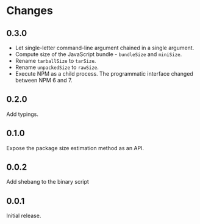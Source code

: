 # Changes

## 0.3.0

* Let single-letter command-line argument chained in a single argument.
* Compute size of the JavaScript bundle - `bundleSize` and `miniSize`.
* Rename `tarballSize` to `tarSize`.
* Rename `unpackedSize` to `rawSize`.
* Execute NPM as a child process. The programmatic interface changed between NPM 6 and 7.

## 0.2.0

Add typings.

## 0.1.0

Expose the package size estimation method as an API.

## 0.0.2

Add shebang to the binary script

## 0.0.1

Initial release.
